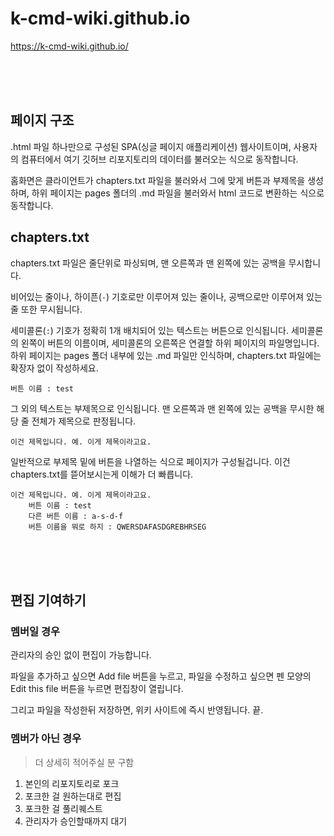 # k-cmd-wiki.github.io

https://k-cmd-wiki.github.io/

<br>
<br>
<br>

## 페이지 구조

.html 파일 하나만으로 구성된 SPA(싱글 페이지 애플리케이션) 웹사이트이며, 사용자의 컴퓨터에서 여기 깃허브 리포지토리의 데이터를 불러오는 식으로 동작합니다.

홈화면은 클라이언트가 chapters.txt 파일을 불러와서 그에 맞게 버튼과 부제목을 생성하며, 하위 페이지는 pages 폴더의 .md 파일을 불러와서 html 코드로 변환하는 식으로 동작합니다.

## chapters.txt

chapters.txt 파일은 줄단위로 파싱되며, 맨 오른쪽과 맨 왼쪽에 있는 공백을 무시합니다.

비어있는 줄이나, 하이픈(`-`) 기호로만 이루어져 있는 줄이나, 공백으로만 이루어져 있는 줄 또한 무시됩니다.

세미콜론(`:`) 기호가 정확히 1개 배치되어 있는 텍스트는 버튼으로 인식됩니다. 세미콜론의 왼쪽이 버튼의 이름이며, 세미콜론의 오른쪽은 연결할 하위 페이지의 파일명입니다. 하위 페이지는 pages 폴더 내부에 있는 .md 파일만 인식하며, chapters.txt 파일에는 확장자 없이 작성하세요.
```
버튼 이름 : test
```

그 외의 텍스트는 부제목으로 인식됩니다. 맨 오른쪽과 맨 왼쪽에 있는 공백을 무시한 해당 줄 전체가 제목으로 판정됩니다.
```
이건 제목입니다. 예. 이게 제목이라고요.
```

일반적으로 부제목 밑에 버튼을 나열하는 식으로 페이지가 구성될겁니다. 이건 chapters.txt를 뜯어보시는게 이해가 더 빠릅니다.
```
이건 제목입니다. 예. 이게 제목이라고요.
    버튼 이름 : test
    다른 버튼 이름 : a-s-d-f
    버튼 이름을 뭐로 하지 : QWERSDAFASDGREBHRSEG
```

<br>
<br>
<br>

## 편집 기여하기

### 멤버일 경우

관리자의 승인 없이 편집이 가능합니다.

파일을 추가하고 싶으면 Add file 버튼을 누르고, 파일을 수정하고 싶으면 펜 모양의 Edit this file 버튼을 누르면 편집창이 열립니다.

그리고 파일을 작성한뒤 저장하면, 위키 사이트에 즉시 반영됩니다. 끝.

### 멤버가 아닌 경우

> 더 상세히 적어주실 분 구함

1. 본인의 리포지토리로 포크
2. 포크한 걸 원하는대로 편집
3. 포크한 걸 풀리퀘스트
4. 관리자가 승인할때까지 대기


